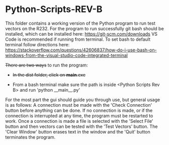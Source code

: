 # Python-Scripts-REV-B

This folder contains a working version of the Python program to run test vectors on the R232. 
For the program to run successfully git bash should be installed, which can be installed here: https://git-scm.com/downloads
VS Code is recommended if running from terminal. To set bash to default terminal follow directions here:
https://stackoverflow.com/questions/42606837/how-do-i-use-bash-on-windows-from-the-visual-studio-code-integrated-terminal

~~There are two ways~~ to run the program:

- ~~In the dist folder, click on __main__.exe~~

- From a bash terminal make sure the path is inside \<Python Scripts Rev B\> and run 'python \_\_main\_\_.py'

For the most part the gui should guide you through use, but general usage is as follows:
A connection must be made with the 'Check Connection' button before anything can be done. If no connection is made,
or if the connection is interrupted at any time, the program must be restarted to work.
Once a connection is made a file is selected with the 'Select File' button and then vectors can be tested
with the 'Test Vectors' button. The 'Clear Window' button erases text in the window and the 'Quit' button terminates the program.
